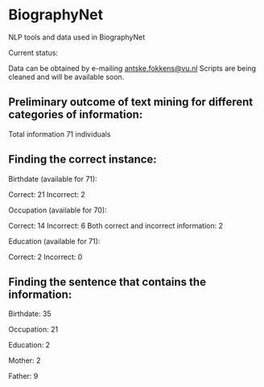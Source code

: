 BiographyNet
============

NLP tools and data used in BiographyNet

Current status:

Data can be obtained by e-mailing antske.fokkens@vu.nl
Scripts are being cleaned and will be available soon.


Preliminary outcome of text mining for different categories of information:
--------------------------------------------------------------------------

Total information 71 individuals

Finding the correct instance:
----------------------------

Birthdate (available for 71): 

Correct: 21 Incorrect: 2

Occupation (available for 70):

Correct: 14 Incorrect: 6 Both correct and incorrect information: 2

Education (available for 71):

Correct: 2 Incorrect: 0

Finding the sentence that contains the information:
--------------------------------------------------

Birthdate: 35

Occupation: 21

Education: 2

Mother: 2

Father: 9




